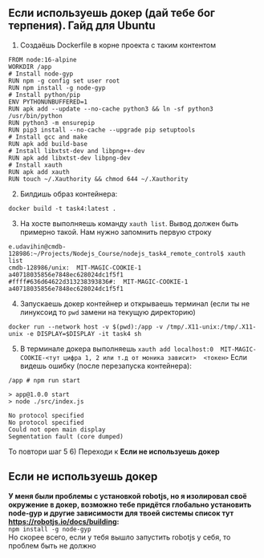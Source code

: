 ## Если используешь докер (дай тебе бог терпения). Гайд для Ubuntu
1) Создаёшь Dockerfile в корне проекта с таким контентом

```
FROM node:16-alpine
WORKDIR /app
# Install node-gyp
RUN npm -g config set user root
RUN npm install -g node-gyp
# Install python/pip
ENV PYTHONUNBUFFERED=1
RUN apk add --update --no-cache python3 && ln -sf python3 /usr/bin/python
RUN python3 -m ensurepip
RUN pip3 install --no-cache --upgrade pip setuptools
# Install gcc and make
RUN apk add build-base
# Install libxtst-dev and libpng++-dev
RUN apk add libxtst-dev libpng-dev
# Install xauth
RUN apk add xauth
RUN touch ~/.Xauthority && chmod 644 ~/.Xauthority
```

2) Билдишь образ контейнера:
```
docker build -t task4:latest .
```

3) На хосте выполняешь команду `xauth list`. Вывод должен быть примерно такой. Нам нужно запомнить первую строку
```
e.udavihin@cmdb-128986:~/Projects/Nodejs_Course/nodejs_task4_remote_control$ xauth list
cmdb-128986/unix:  MIT-MAGIC-COOKIE-1  a40718035856e7848ec628024dc1f5f1
#ffff#636d64622d313238393836#:  MIT-MAGIC-COOKIE-1  a40718035856e7848ec628024dc1f5f1
```

4) Запускаешь докер контейнер и открываешь терминал (если ты не линуксоид то `pwd` замени на текущую директорию)
```
docker run --network host -v $(pwd):/app -v /tmp/.X11-unix:/tmp/.X11-unix -e DISPLAY=$DISPLAY -it task4 sh
```

5) В терминале докера выполняешь `xauth add localhost:0  MIT-MAGIC-COOKIE-<тут цифра 1, 2 или т.д от моника зависит>  <токен>`
Если видешь ошибку (после перезапуска контейнера): 
```
/app # npm run start

> app@1.0.0 start
> node ./src/index.js

No protocol specified
No protocol specified
Could not open main display
Segmentation fault (core dumped)
```
То повтори шаг 5
6) Переходи к **Если не используешь докер**
## Если не используешь докер

**У меня были проблемы с установкой robotjs, но я изолировал своё окружение в докер, возможно тебе придётся глобально установить node-gyp и другие зависимости для твоей системы список тут https://robotjs.io/docs/building:**  
`npm install -g node-gyp`  
Но скорее всего, если у тебя вышло запустить robotjs у себя, то проблем быть не должно